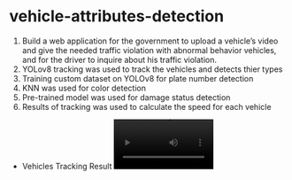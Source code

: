 # vehicle-attributes-detection
1.	Build a web application for the government to upload a vehicle’s video and give the needed traffic violation with abnormal behavior vehicles, and for the driver to inquire about his traffic violation.
2.	YOLov8 tracking was used to track the vehicles and detects thier types
3.	Training custom dataset on YOLOv8 for plate number detection
4.	KNN was used for color detection
5.	Pre-trained model was used for damage status detection
6.	Results of tracking was used to calculate the speed for each vehicle

  - Vehicles Tracking Result
    <video src='https://github.com/yassminSaber/Vehicle-Attributes-Detection/blob/master/TrackingResult.avi' width=180/>
